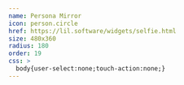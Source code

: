 ```yaml
---
name: Persona Mirror
icon: person.circle
href: https://lil.software/widgets/selfie.html
size: 480x360
radius: 180
order: 19
css: >
  body{user-select:none;touch-action:none;}
---
```

